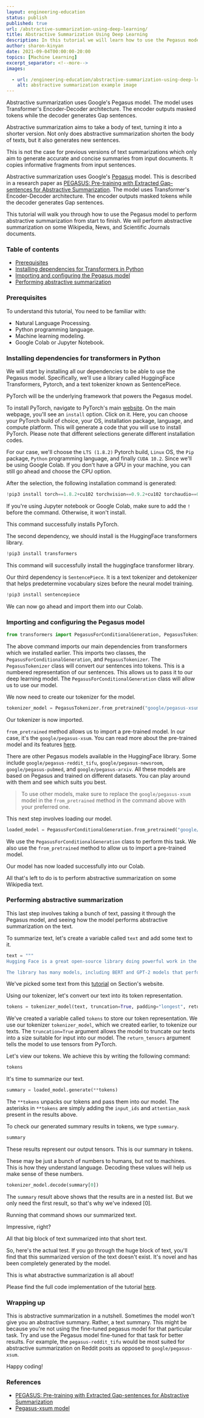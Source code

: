 ```yaml
---
layout: engineering-education
status: publish
published: true
url: /abstractive-summarization-using-deep-learning/
title: Abstractive Summarization Using Deep Learning
description: In this tutorial we will learn how to use the Pegasus model to perform abstractive summarization from start to finish.
author: sharon-kinyan
date: 2021-09-04T00:00:00-20:00
topics: [Machine Learning]
excerpt_separator: <!--more-->
images:

  - url: /engineering-education/abstractive-summarization-using-deep-learning/hero.png
    alt: abstractive summarization example image 
---
```


Abstractive summarization uses Google's Pegasus model. The model uses Transformer's Encoder-Decoder architecture. The encoder outputs masked tokens while the decoder generates Gap sentences.
<!--more-->
Abstractive summarization aims to take a body of text, turning it into a shorter version. Not only does abstractive summarization shorten the body of texts, but it also generates new sentences. 

This is not the case for previous versions of text summarizations which only aim to generate accurate and concise summaries from input documents. It copies informative fragments from input sentences.

Abstractive summarization uses Google's [Pegasus](https://huggingface.co/google/pegasus-xsum) model. This is described in a research paper as [PEGASUS: Pre-training with Extracted Gap-sentences for Abstractive Summarization](https://arxiv.org/pdf/1912.08777.pdf). The model uses Transformer's Encoder-Decoder architecture. The encoder outputs masked tokens while the decoder generates Gap sentences.

This tutorial will walk you through how to use the Pegasus model to perform abstractive summarization from start to finish. We will perform abstractive summarization on some Wikipedia, News, and Scientific Journals documents.

### Table of contents
- [Prerequisites](#prerequisites) 
- [Installing dependencies for Transformers in Python](#installing-dependencies-for-transformers-in-python)
- [Importing and configuring the Pegasus model](#importing-and-configuring-the-pegasus-model)
- [Performing abstractive summarization](#performing-abstractive-summarization)

### Prerequisites
To understand this tutorial, You need to be familiar with:
- Natural Language Processing.
- Python programming language.
- Machine learning modeling.
- Google Colab or Jupyter Notebook. 

### Installing dependencies for transformers in Python
We will start by installing all our dependencies to be able to use the Pegasus model. Specifically, we'll use a library called HuggingFace Transformers, Pytorch, and a text tokenizer known as SentencePiece. 

PyTorch will be the underlying framework that powers the Pegasus model.

To install PyTorch, navigate to PyTorch's main [website](https://pytorch.org/). On the main webpage, you'll see an `install` option. Click on it. Here, you can choose your PyTorch build of choice, your OS, installation package, language, and compute platform. This will generate a code that you will use to install PyTorch. Please note that different selections generate different installation codes.

For our case, we'll choose the `LTS (1.8.2)` Pytorch build, `Linux` OS, the `Pip` package, `Python` programming language, and finally `CUDA 10.2`. Since we'll be using Google Colab. If you don't have a GPU in your machine, you can still go ahead and choose the CPU option.

After the selection, the following installation command is generated:

```python
!pip3 install torch==1.8.2+cu102 torchvision==0.9.2+cu102 torchaudio==0.8.2 -f https://download.pytorch.org/whl/lts/1.8/torch_lts.html
```
If you're using Jupyter notebook or Google Colab, make sure to add the `!` before the command. Otherwise, it won't install.

This command successfully installs PyTorch.

The second dependency, we should install is the HuggingFace transformers library.

```python
!pip3 install transformers
```

This command will successfully install the huggingface transformer library.

Our third dependency is `SentencePiece`. It is a text tokenizer and detokenizer that helps predetermine vocabulary sizes before the neural model training.

```python
!pip3 install sentencepiece
```

We can now go ahead and import them into our Colab.

### Importing and configuring the Pegasus model 

```python
from transformers import PegasusForConditionalGeneration, PegasusTokenizer
```

The above command imports our main dependencies from transformers which we installed earlier. This imports two classes, the `PegasusForConditionalGeneration`, and `PegasusTokenizer`. The `PegasusTokenizer` class will convert our sentences into tokens. This is a numbered representation of our sentences. This allows us to pass it to our deep learning model. The `PegasusForConditionalGeneration` class will allow us to use our model.

We now need to create our tokenizer for the model.

```python
tokenizer_model = PegasusTokenizer.from_pretrained("google/pegasus-xsum")
```
Our tokenizer is now imported. 

`from_pretrained` method allows us to import a pre-trained model. In our case, it's the `google/pegasus-xsum`. You can read more about the pre-trained model and its features [here](https://huggingface.co/google/pegasus-xsum).

There are other Pegasus models available in the HuggingFace library. Some include `google/pegasus-reddit_tifu`, `google/pegasus-newsroom`, `google/pegasus-pubmed`, and `google/pegasus-arxiv`. All these models are based on Pegasus and trained on different datasets. You can play around with them and see which suits you best.

> To use other models, make sure to replace the `google/pegasus-xsum` model in the `from_pretrained` method in the command above with your preferred one.

This next step involves loading our model.

```python
loaded_model = PegasusForConditionalGeneration.from_pretrained("google/pegasus-xsum")
```
We use the `PegasusForConditionalGeneration` class to perform this task. We also use the `from_pretrained` method to allow us to import a pre-trained model.

Our model has now loaded successfully into our Colab.

All that's left to do is to perform abstractive summarization on some Wikipedia text.

### Performing abstractive summarization 
This last step involves taking a bunch of text, passing it through the Pegasus model, and seeing how the model performs abstractive summarization on the text.

To summarize text, let's create a variable called `text` and add some text to it.

```python
text = """
Hugging Face is a great open-source library doing powerful work in the Natural Language Processing (NLP) space. The library has a bunch of pre-trained models which you can leverage or fine-tune. 

The library has many models, including BERT and GPT-2 models that perform various tasks, but we’ll be leveraging the pre-trained language pipeline for our purpose. Rather than going ahead and training a huge language model such as GPT-2 with 1.5 billion parameters, one can leverage the ML pipeline instead."""
```

We've picked some text from this [tutorial](/engineering-education/building-a-simple-translation-app-using-python-for-beginners/) on Section's website.

Using our tokenizer, let's convert our text into its token representation.

```python
tokens = tokenizer_model(text, truncation=True, padding="longest", return_tensors="pt")
```
We've created a variable called `tokens` to store our token representation. We use our tokenizer `tokenizer_model`, which we created earlier, to tokenize our texts. The `truncation=True` argument allows the model to truncate our texts into a size suitable for input into our model. The `return_tensors` argument tells the model to use tensors from PyTorch.

Let's view our tokens. We achieve this by writing the following command:

```python
tokens
```
It's time to summarize our text.

```python
summary = loaded_model.generate(**tokens)
```
The `**tokens` unpacks our tokens and pass them into our model. The asterisks in `**tokens` are simply adding the `input_ids` and `attention_mask` present in the results above. 

To check our generated summary results in tokens, we type `summary`.

```python
summary
```
These results represent our output tensors. This is our summary in tokens.

These may be just a bunch of numbers to humans, but not to machines. This is how they understand language. Decoding these values will help us make sense of these numbers.

```python
tokenizer_model.decode(summary[0])
```
The `summary` result above shows that the results are in a nested list. But we only need the first result, so that's why we've indexed [0].

Running that command shows our summarized text. 

Impressive, right?

All that big block of text summarized into that short text. 

So, here's the actual test. If you go through the huge block of text, you'll find that this summarized version of the text doesn't exist. It's novel and has been completely generated by the model.

This is what abstractive summarization is all about!

Please find the full code implementation of the tutorial [here](https://colab.research.google.com/drive/1jmyj05vzVLN96Q3uNrZZ9o6QM2PLSXj-#scrollTo=4DIofQXEv-pr).

### Wrapping up
This is abstractive summarization in a nutshell. Sometimes the model won't give you an abstractive summary. Rather, a text summary. This might be because you're not using the fine-tuned pegasus model for that particular task. Try and use the Pegasus model fine-tuned for that task for better results. For example, the `pegasus-reddit_tifu` would be most suited for abstractive summarization on Reddit posts as opposed to `google/pegasus-xsum`.

Happy coding!

### References
- [PEGASUS: Pre-training with Extracted Gap-sentences for Abstractive Summarization](https://arxiv.org/pdf/1912.08777.pdf)
- [Pegasus-xsum model](https://huggingface.co/google/pegasus-xsum)
